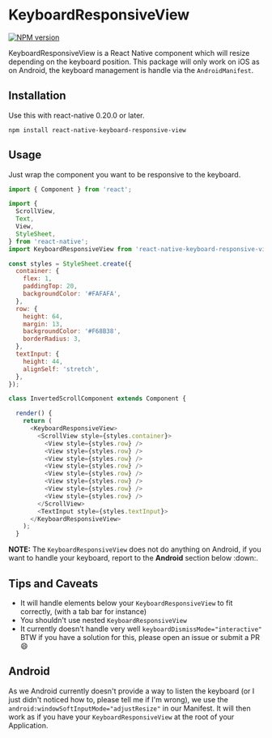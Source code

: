 # KeyboardResponsiveView

[![NPM version](https://badge.fury.io/js/react-native-keyboard-responsive-view.svg)](http://badge.fury.io/js/react-native-keyboard-responsive-view)

KeyboardResponsiveView is a React Native component which will resize depending on the keyboard position.
This package will only work on iOS as on Android, the keyboard management is handle via the `AndroidManifest`.

## Installation
Use this with react-native 0.20.0 or later.

```
npm install react-native-keyboard-responsive-view
```

## Usage

Just wrap the component you want to be responsive to the keyboard.

```js
import { Component } from 'react';

import {
  ScrollView,
  Text,
  View,
  StyleSheet,
} from 'react-native';
import KeyboardResponsiveView from 'react-native-keyboard-responsive-view';

const styles = StyleSheet.create({
  container: {
    flex: 1,
    paddingTop: 20,
    backgroundColor: '#FAFAFA',
  },
  row: {
    height: 64,
    margin: 13,
    backgroundColor: '#F68B38',
    borderRadius: 3,
  },
  textInput: {
    height: 44,
    alignSelf: 'stretch',
  },
});

class InvertedScrollComponent extends Component {

  render() {
    return (
      <KeyboardResponsiveView>
        <ScrollView style={styles.container}>
          <View style={styles.row} />
          <View style={styles.row} />
          <View style={styles.row} />
          <View style={styles.row} />
          <View style={styles.row} />
          <View style={styles.row} />
          <View style={styles.row} />
          <View style={styles.row} />
        </ScrollView>
        <TextInput style={styles.textInput}>
      </KeyboardResponsiveView>
    );
  }

```

**NOTE:** The `KeyboardResponsiveView` does not do anything on Android, if you want to handle your keyboard, report to the **Android** section below :down:.

## Tips and Caveats

- It will handle elements below your `KeyboardResponsiveView` to fit correctly, (with a tab bar for instance)
- You shouldn't use nested `KeyboardResponsiveView`
- It currently doesn't handle very well `keyboardDismissMode="interactive"` BTW if you have a solution for this, please open an issue or submit a PR :smile:


## Android

As we Android currently doesn't provide a way to listen the keyboard (or I just didn't noticed how to, please tell me if I'm wrong),
we use the `android:windowSoftInputMode="adjustResize"` in our Manifest.
It will then work as if you have your `KeyboardResponsiveView` at the root of your Application.
